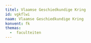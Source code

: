 ```yaml
---
titel: Vlaamse Geschiedkundige Kring
id: vgkflwi
naam: Vlaamse Geschiedkundige Kring
konvent: fk
themas:
  -  faculteiten
---
```


